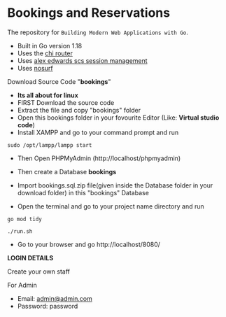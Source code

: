 # Bookings and Reservations

The repository for `Building Modern Web Applications with Go`.

- Built in Go version 1.18
- Uses the [chi router](github.com/go-chi/chi)
- Uses [alex edwards scs session management](github.com/alexedwards/scs)
- Uses [nosurf](github.com/justinas/nosurf)

Download Source Code "<b>bookings</b>"

- <b>Its all about for linux</b>
- FIRST Download the source code
- Extract the file and copy "bookings" folder
- Open this bookings folder in your fovourite Editor (Like: <b>Virtual studio code</b>)
- Install XAMPP and go to your command prompt and run

```
sudo /opt/lampp/lampp start
```

- Then Open PHPMyAdmin (http://localhost/phpmyadmin)

- Then create a Database <b>bookings</b>
- Import bookings.sql.zip file(given inside the Database folder in your download folder) in this "bookings" Database
- Open the terminal and go to your project name directory and run

```
go mod tidy
```

```
./run.sh
```

- Go to your browser and go http://localhost/8080/

**LOGIN DETAILS**

Create your own staff

For Admin

- Email: admin@admin.com
- Password: password
